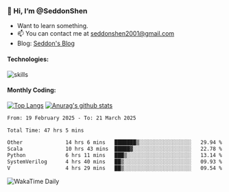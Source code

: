 ### 👋 Hi, I’m @SeddonShen
- Want to learn something.
- 📫 You can contact me at seddonshen2001@gmail.com
- Blog: [Seddon's Blog](https://seddonshen.github.io/)
#### Technologies:

![skills](https://skillicons.dev/icons?i=scala,js,html,css,bootstrap,jquery,c,cpp,cloudflare,django,docker,flask,git,github,githubactions,linux,latex,mysql,nodejs,ps,php,pr,py,raspberrypi,redis,unreal,v,vscode,vue,bash)

#### Monthly Coding:
[![Top Langs](https://github-readme-stats.vercel.app/api/top-langs?username=seddonshen&show_icons=true&locale=en&layout=compact&hide=html&langs_count=8)](https://github.com/SeddonShen/)
[![Anurag's github stats](https://github-readme-stats.vercel.app/api?username=SeddonShen&count_private=true&show_icons=true)](https://github.com/anuraghazra/github-readme-stats)
<!--START_SECTION:waka-->

```txt
From: 19 February 2025 - To: 21 March 2025

Total Time: 47 hrs 5 mins

Other              14 hrs 6 mins   ███████▒░░░░░░░░░░░░░░░░░   29.94 %
Scala              10 hrs 43 mins  █████▓░░░░░░░░░░░░░░░░░░░   22.78 %
Python             6 hrs 11 mins   ███▒░░░░░░░░░░░░░░░░░░░░░   13.14 %
SystemVerilog      4 hrs 40 mins   ██▒░░░░░░░░░░░░░░░░░░░░░░   09.93 %
V                  4 hrs 29 mins   ██▒░░░░░░░░░░░░░░░░░░░░░░   09.54 %
```

<!--END_SECTION:waka-->

![WakaTime Daily](https://wakatime.com/share/@seddon2001/61a7e342-5f12-4fea-bf92-1fac161e97d6.svg)
<!---
SeddonShen/SeddonShen is a ✨ special ✨ repository because its `README.md` (this file) appears on your GitHub profile.
You can click the Preview link to take a look at your changes.
--->
